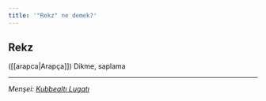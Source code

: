 ```yaml
---
title: '"Rekz" ne demek?'
---
```


## Rekz
([[arapca|Arapça]]) Dikme, saplama

---
*Menşei: [Kubbealtı Lugatı](https://www.lugatim.com/s/Rekz)*